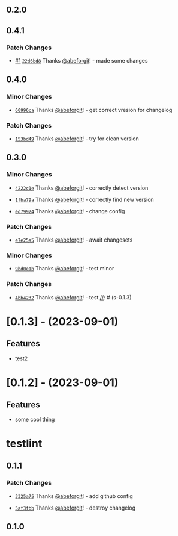 ## 0.2.0

## 0.4.1

### Patch Changes

- [#1](https://github.com/abeforgit/test-changesets/pull/1) [`22d6bd8`](https://github.com/abeforgit/test-changesets/commit/22d6bd8bbac82d2f91bd639309de0200c52c2bfe) Thanks [@abeforgit](https://github.com/abeforgit)! - made some changes

## 0.4.0

### Minor Changes

- [`60996ca`](https://github.com/abeforgit/test-changesets/commit/60996ca50d7cba7e904e02c1f4206e6f703bc3f3) Thanks [@abeforgit](https://github.com/abeforgit)! - get correct vresion for changelog

### Patch Changes

- [`153bd49`](https://github.com/abeforgit/test-changesets/commit/153bd49f924bfd655156c5fba21465c5db57ac5d) Thanks [@abeforgit](https://github.com/abeforgit)! - try for clean version

## 0.3.0

### Minor Changes

- [`4222c1e`](https://github.com/abeforgit/test-changesets/commit/4222c1e2c1350a6596680533205f6412bb0ba0d3) Thanks [@abeforgit](https://github.com/abeforgit)! - correctly detect version

- [`1fba79a`](https://github.com/abeforgit/test-changesets/commit/1fba79aa8990a42e7ae1ce89e458b67493dc2cab) Thanks [@abeforgit](https://github.com/abeforgit)! - correctly find new version

- [`ed79924`](https://github.com/abeforgit/test-changesets/commit/ed79924bc20278727af0a304d5614dcfd4f5bbba) Thanks [@abeforgit](https://github.com/abeforgit)! - change config

### Patch Changes

- [`e7e25a5`](https://github.com/abeforgit/test-changesets/commit/e7e25a54a9ad67de64acedae8fe49a5061139c7e) Thanks [@abeforgit](https://github.com/abeforgit)! - await changesets

### Minor Changes

- [`9bd0e1b`](https://github.com/abeforgit/test-changesets/commit/9bd0e1bbe0a0691d8955ccadf756cac34eb45ef9) Thanks [@abeforgit](https://github.com/abeforgit)! - test minor

### Patch Changes

- [`4bb4232`](https://github.com/abeforgit/test-changesets/commit/4bb4232e5c5c65a7148faa8c1014f9ac7ebf7b15) Thanks [@abeforgit](https://github.com/abeforgit)! - test
  [//]: # (s-0.1.3)

# [0.1.3] - (2023-09-01)

## Features

- test2

[//]: # "e-0.1.3"
[//]: # "s-0.1.2"

# [0.1.2] - (2023-09-01)

## Features

- some cool thing

[//]: # "e-0.1.2"

# testlint

## 0.1.1

### Patch Changes

- [`3325a75`](https://github.com/abeforgit/test-changesets/commit/3325a7565b44a9412d71635ca878db4ef403a3cf) Thanks [@abeforgit](https://github.com/abeforgit)! - add github config

- [`5af3fbb`](https://github.com/abeforgit/test-changesets/commit/5af3fbb92ddc79300e36e8e570eaa8935f8f4f33) Thanks [@abeforgit](https://github.com/abeforgit)! - destroy changelog

## 0.1.0
